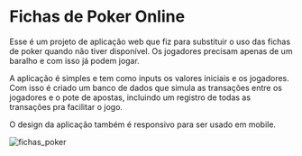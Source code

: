 # Fichas de Poker Online
Esse é um projeto de aplicação web que fiz para substituir o uso das fichas de poker quando não tiver disponível. Os jogadores precisam apenas de um baralho e com isso já podem jogar.

A aplicação é simples e tem como inputs os valores iniciais e os jogadores. Com isso é criado um banco de dados que simula as transações entre os jogadores e o pote de apostas, incluindo um registro de todas as transações pra facilitar o jogo.

O design da aplicação também é responsivo para ser usado em mobile.

<img src="https://user-images.githubusercontent.com/89935401/151256936-4f79345b-f6c9-45d5-ba95-cba7bc6eeb34.JPG" alt="fichas_poker" >
